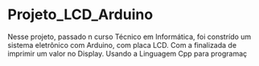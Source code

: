 # Projeto_LCD_Arduino
Nesse projeto, passado n curso Técnico em Informática, foi constrído um sistema eletrônico com Arduino, com placa LCD. Com a finalizada de imprimir um valor no Display. Usando a Linguagem Cpp para programaç
